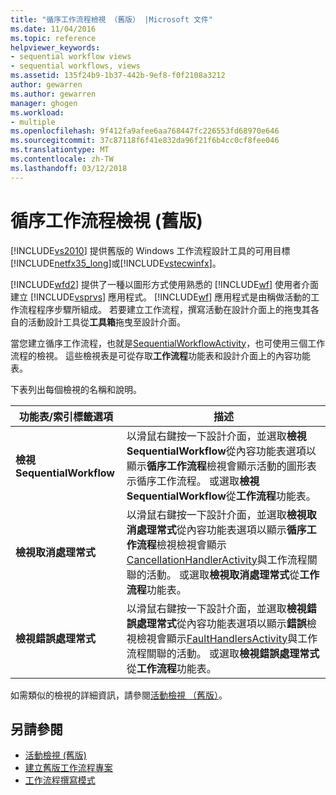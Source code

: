 ```yaml
---
title: "循序工作流程檢視 （舊版） |Microsoft 文件"
ms.date: 11/04/2016
ms.topic: reference
helpviewer_keywords:
- sequential workflow views
- sequential workflows, views
ms.assetid: 135f24b9-1b37-442b-9ef8-f0f2108a3212
author: gewarren
ms.author: gewarren
manager: ghogen
ms.workload:
- multiple
ms.openlocfilehash: 9f412fa9afee6aa768447fc226553fd68970e646
ms.sourcegitcommit: 37c87118f6f41e832da96f21f6b4cc0cf8fee046
ms.translationtype: MT
ms.contentlocale: zh-TW
ms.lasthandoff: 03/12/2018
---
```

# <a name="sequential-workflow-views-legacy"></a>循序工作流程檢視 (舊版)
[!INCLUDE[vs2010](../misc/includes/vs2010_md.md)] 提供舊版的 Windows 工作流程設計工具的可用目標[!INCLUDE[netfx35_long](../workflow-designer/includes/netfx35_long_md.md)]或[!INCLUDE[vstecwinfx](../workflow-designer/includes/vstecwinfx_md.md)]。

 [!INCLUDE[wfd2](../workflow-designer/includes/wfd2_md.md)] 提供了一種以圖形方式使用熟悉的 [!INCLUDE[wf](../workflow-designer/includes/wf_md.md)] 使用者介面建立 [!INCLUDE[vsprvs](../code-quality/includes/vsprvs_md.md)] 應用程式。 [!INCLUDE[wf](../workflow-designer/includes/wf_md.md)] 應用程式是由稱做活動的工作流程程序步驟所組成。 若要建立工作流程，撰寫活動在設計介面上的拖曳其各自的活動設計工具從**工具箱**拖曳至設計介面。

 當您建立循序工作流程，也就是[SequentialWorkflowActivity](http://go.microsoft.com/fwlink?LinkID=65040)，也可使用三個工作流程的檢視。 這些檢視表是可從存取**工作流程**功能表和設計介面上的內容功能表。

 下表列出每個檢視的名稱和說明。

|功能表/索引標籤選項|描述|
|----------------------|-----------------|
|**檢視 SequentialWorkflow**|以滑鼠右鍵按一下設計介面，並選取**檢視 SequentialWorkflow**從內容功能表選項以顯示**循序工作流程**檢視會顯示活動的圖形表示循序工作流程。 或選取**檢視 SequentialWorkflow**從**工作流程**功能表。|
|**檢視取消處理常式**|以滑鼠右鍵按一下設計介面，並選取**檢視取消處理常式**從內容功能表選項以顯示**循序工作流程**檢視檢視會顯示[CancellationHandlerActivity](http://go.microsoft.com/fwlink?LinkID=65050)與工作流程關聯的活動。 或選取**檢視取消處理常式**從**工作流程**功能表。|
|**檢視錯誤處理常式**|以滑鼠右鍵按一下設計介面，並選取**檢視錯誤處理常式**從內容功能表選項以顯示**錯誤**檢視檢視會顯示[FaultHandlersActivity](http://go.microsoft.com/fwlink?LinkID=65055)與工作流程關聯的活動。 或選取**檢視錯誤處理常式**從**工作流程**功能表。|

 如需類似的檢視的詳細資訊，請參閱[活動檢視 （舊版）](../workflow-designer/activity-views-legacy.md)。

## <a name="see-also"></a>另請參閱

- [活動檢視 (舊版)](../workflow-designer/activity-views-legacy.md)
- [建立舊版工作流程專案](../workflow-designer/creating-legacy-workflow-projects.md)
- [工作流程撰寫模式](http://go.microsoft.com/fwlink?LinkID=65014)